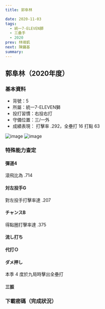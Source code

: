 ```yaml
---
title: 郭阜林

date: 2020-11-03
tags:
  - 統一7-ELEVEN獅
  - 三壘手
  - 2020
prev: 林靖凱
next: 陳鏞基
summary: 
---
```


## 郭阜林（2020年度）

### 基本資料
- 背號：5
- 所屬：統一7-ELEVEN獅
- 投打習慣：右投右打
- 守備位置：三/一外
- 成績表現： 打擊率 .292，全壘打 16 打點 63 

![image](https://i.imgur.com/MLRoxKe.jpg)
![image](https://i.imgur.com/Re0kmrC.jpg)

### 特殊能力查定
#### 彈道4
滾飛比為 .714
#### 対左投手G
對左投手打擊率達 .207
#### チャンスB
得點圈打擊率達 .375
#### 流し打ち
#### 代打Ｏ
#### ダメ押し
本季 4 度於九局時擊出全壘打
#### 三振
### 下載密碼（完成狀況）

